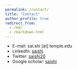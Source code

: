 ```yaml
---
permalink: /contact/
title: "Contact"
author_profile: true
redirect_from: 
  - /md/
  - /markdown.html
---
```


* E-mail: sai.shi [at] temple.edu
* LinkedIn: [saishi](http://www.linkedin.com/in/sai-shi)
* Twitter: [saishi20](https://twitter.com/SaiShi20)
* Google scholar: [saishi](https://scholar.google.com/citations?user=hojC_AgAAAAJ&hl=en)

